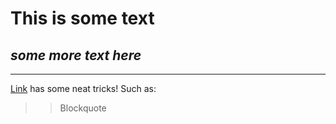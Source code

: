 # This is some text
## *some more text here*
***
[Link](https://www.markdownguide.org/getting-started/) has some neat tricks!
Such as:
> > Blockquote
